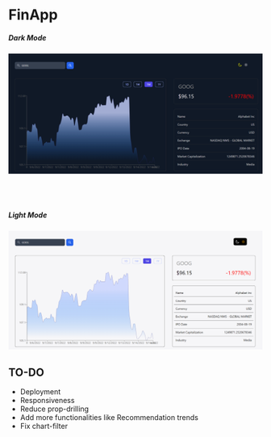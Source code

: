 <h1>FinApp</h1>

<div>
    <h5>Dark Mode</h5>
    <img src="public\img\dark-mode.png" alt="darkMode" style="margin-bottom: 50px;">
    <h5>Light Mode</h5>
    <img src="public\img\light-mode.png" alt="lightMode">
</div>

<div>
    <h2>TO-DO</h2>
    <ul>
        <li>Deployment</li>
        <li>Responsiveness</li>
        <li>Reduce prop-drilling</li>
        <li>Add more functionalities like Recommendation trends</li>
        <li>Fix chart-filter</li>
    </ul>
</div>

